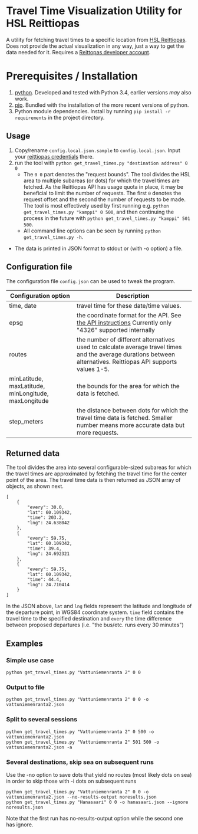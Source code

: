 # Travel Time Visualization Utility for HSL Reittiopas
A utility for fetching travel times to a specific location from [HSL Reittiopas](http://reittiopas.fi). Does not provide the actual visualization in any way, just a way to get the data needed for it. Requires a [Reittopas developer account](http://developer.reittiopas.fi/pages/en/account-request.php).

# Prerequisites / Installation
1. [python](http://www.python.org). Developed and tested with Python 3.4, earlier versions *may* also work.
2. [pip](https://pip.pypa.io/). Bundled with the installation of the more recent versions of python.
3. Python module dependencies. Install by running `pip install -r requirements` in the project directory.

## Usage
1. Copy/rename `config.local.json.sample` to `config.local.json`. Input your [reittiopas credentials](http://developer.reittiopas.fi/pages/en/account-request.php) there.
2. run the tool with `python get_travel_times.py "destination address" 0 0`
	* The `0 0` part denotes the "request bounds". The tool divides the HSL area to multiple subareas (or dots) for which the travel times are fetched. As the Reittiopas API has usage quota in place, it may be beneficial to limit the number of requests. The first `0` denotes the request offset and the second the number of requests to be made. The tool is most effectively used by first running e.g. `python get_travel_times.py "kamppi" 0 500`, and then continuing the process in the future with `python get_travel_times.py "kamppi" 501 500`.
	* All command line options can be seen by running `python get_travel_times.py -h`.
* The data is printed in JSON format to stdout or (with -o option) a file.

## Configuration file
The configuration file `config.json` can be used to tweak the program.

Configuration option | Description           
-------------------- | ---------------------
time, date           | travel time for these date/time values.
epsg                 | the coordinate format for the API. See [the API instructions](http://developer.reittiopas.fi/pages/en/http-get-interface-version-2.php) Currently only "4326" supported internally
routes               | the number of different alternatives used to calculate average travel times and the average durations between alternatives. Reittiopas API supports values 1-5.
minLatitude, maxLatitude, minLongitude, maxLongitude | the bounds for the area for which the data is fetched.
step_meters          | the distance between dots for which the travel time data is fetched. Smaller number means more accurate data but more requests. 

## Returned data
The tool divides the area into several configurable-sized subareas for which the travel times are approximated by fetching the travel time for the center point of the area. The travel time data is then returned as JSON array of objects, as shown next.

	[
	    {
	        "every": 30.0,
	        "lat": 60.109342,
	        "time": 203.2,
	        "lng": 24.638042
	    },
	    {
	        "every": 59.75,
	        "lat": 60.109342,
	        "time": 39.4,
	        "lng": 24.692321
	    },
	    {
	        "every": 59.75,
	        "lat": 60.109342,
	        "time": 44.4,
	        "lng": 24.710414
	    }
	]

In the JSON above, `lat` and `lng` fields represent the latitude and longitude of the departure point, in WGS84 coordinate system. `time` field contains the travel time to the specified destination and `every` the time difference between proposed departures (i.e. "the bus/etc. runs every 30 minutes")

## Examples
### Simple use case
	python get_travel_times.py "Vattuniemenranta 2" 0 0
### Output to file
	python get_travel_times.py "Vattuniemenranta 2" 0 0 -o vattuniemenranta2.json
### Split to several sessions
	python get_travel_times.py "Vattuniemenranta 2" 0 500 -o vattuniemenranta2.json
	python get_travel_times.py "Vattuniemenranta 2" 501 500 -o vattuniemenranta2.json -a
### Several destinations, skip sea on subsequent runs
Use the -no option to save dots that yield no routes (most likely dots on sea) in order to skip those with -i dots on subsequent runs

	python get_travel_times.py "Vattuniemenranta 2" 0 0 -o vattuniemenranta2.json --no-results-output noresults.json
	python get_travel_times.py "Hanasaari" 0 0 -o hanasaari.json --ignore noresults.json

Note that the first run has no-results-output option while the second one has ignore.